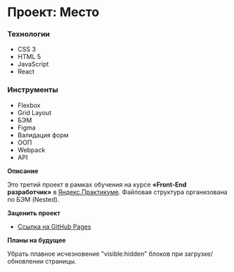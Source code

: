 # Проект: Место

### Технологии
* CSS 3
* HTML 5
* JavaScript
* React

### Инструменты
* Flexbox
* Grid Layout
* БЭМ
* Figma
* Валидация форм
* ООП
* Webpack
* API

**Описание**

Это третий проект в рамках обучения на курсе **«Front-End разработчик»** в [Яндекс.Практикуме](https://practicum.yandex.ru/). Файловая структура организована по БЭМ (Nested).

**Заценить проект**

* [Ссылка на GitHub Pages](https://enquence.github.io/mesto/)

**Планы на будущее**

Убрать плавное исчезновение "visible:hidden" блоков при загрузке/обновлении страницы.